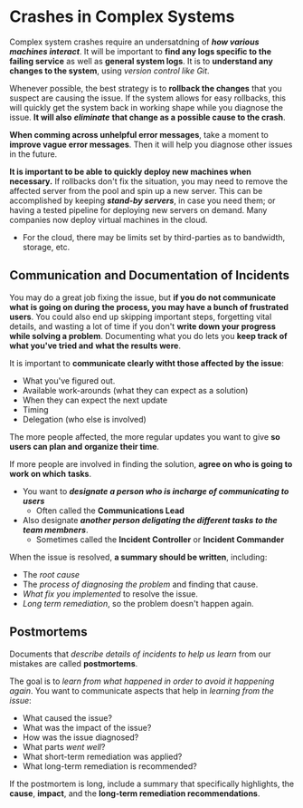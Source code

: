 Crashes in Complex Systems
==========================

Complex system crashes require an undersatdning of ***how various machines interact***. It will be
important to **find any logs specific to the failing service** as well as **general system logs**.
It is to **understand any changes to the system**, using *version control like Git*. 

Whenever possible, the best strategy is to **rollback the changes** that you suspect are causing 
the issue. If the system allows for easy rollbacks, this will quickly get the system back in 
working shape while you diagnose the issue. **It will also** ***eliminate*** **that change as a**
**possible cause to the crash**.

**When comming across unhelpful error messages**, take a moment to **improve vague error messages**.
Then it will help you diagnose other issues in the future.

**It is important to be able to quickly deploy new machines when necessary.** If rollbacks don't
fix the situation, you may need to remove the affected server from the pool and spin up a new server.
This can be accomplished by keeping ***stand-by servers***, in case you need them; or having a 
tested pipeline for deploying new servers on demand. Many companies now deploy virtual machines 
in the cloud.

  + For the cloud, there may be limits set by third-parties as to bandwidth, storage, etc. 


## Communication and Documentation of Incidents

You may do a great job fixing the issue, but **if you do not communicate what is going on during**
**the process, you may have a bunch of frustrated users**. You could also end up skipping important
steps, forgetting vital details, and wasting a lot of time if you don't **write down your progress**
**while solving a problem**. Documenting what you do lets you **keep track of what you've tried and**
**what the results were**.

It is important to **communicate clearly witht those affected by the issue**:

  + What you've figured out.
  + Available work-arounds (what they can expect as a solution)
  + When they can expect the next update
  + Timing
  + Delegation (who else is involved)

The more people affected, the more regular updates you want to give **so users can plan and**
**organize their time**.

If more people are involved in finding the solution, **agree on who is going to work on which**
**tasks**. 
  
  + You want to ***designate a person who is incharge of communicating to users***
    - Often called the **Communications Lead**
  + Also designate ***another person deligating the different tasks to the team membners***. 
    - Sometimes called the **Incident Controller** or **Incident Commander**

When the issue is resolved, **a summary should be written**, including:

  + The *root cause*
  + The *process of diagnosing the problem* and finding that cause.
  + *What fix you implemented* to resolve the issue.
  + *Long term remediation*, so the problem doesn't happen again.

## Postmortems

Documents that *describe details of incidents to help us learn* from our mistakes are called
**postmortems**.

The goal is to *learn from what happened in order to avoid it happening again*. You want to
communicate aspects that help in *learning from the issue*:

  + What caused the issue?
  + What was the impact of the issue?
  + How was the issue diagnosed?
  + What parts *went well*?
  + What short-term remediation was applied?
  + What long-term remediation is recommended?

If the postmortem is long, include a summary that specifically highlights, the **cause**, **impact**,
and the **long-term remediation recommendations**. 

